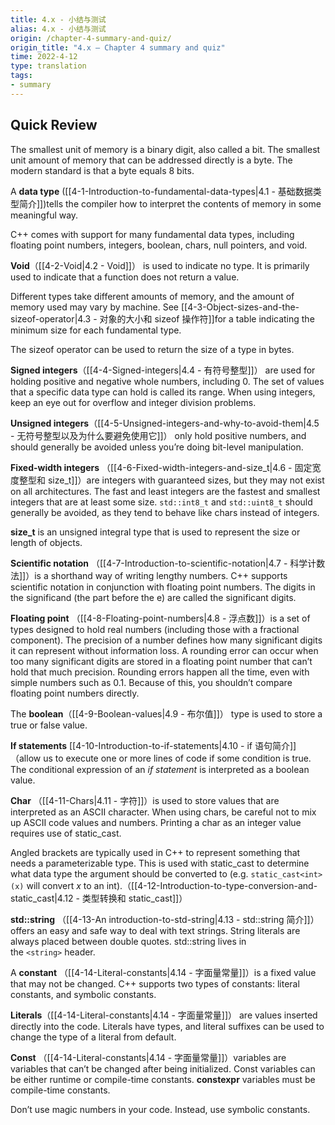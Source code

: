 ```yaml
---
title: 4.x - 小结与测试
alias: 4.x - 小结与测试
origin: /chapter-4-summary-and-quiz/
origin_title: "4.x — Chapter 4 summary and quiz"
time: 2022-4-12
type: translation
tags:
- summary
---
```



## Quick Review

The smallest unit of memory is a binary digit, also called a bit. The smallest unit amount of memory that can be addressed directly is a byte. The modern standard is that a byte equals 8 bits.

A **data type** ([[4-1-Introduction-to-fundamental-data-types|4.1 - 基础数据类型简介]])tells the compiler how to interpret the contents of memory in some meaningful way.

C++ comes with support for many fundamental data types, including floating point numbers, integers, boolean, chars, null pointers, and void.

**Void**（[[4-2-Void|4.2 - Void]]） is used to indicate no type. It is primarily used to indicate that a function does not return a value.

Different types take different amounts of memory, and the amount of memory used may vary by machine. See [[4-3-Object-sizes-and-the-sizeof-operator|4.3 - 对象的大小和 sizeof 操作符]]for a table indicating the minimum size for each fundamental type.

The sizeof operator can be used to return the size of a type in bytes.

**Signed integers**（[[4-4-Signed-integers|4.4 - 有符号整型]]） are used for holding positive and negative whole numbers, including 0. The set of values that a specific data type can hold is called its range. When using integers, keep an eye out for overflow and integer division problems.

**Unsigned integers**（[[4-5-Unsigned-integers-and-why-to-avoid-them|4.5 - 无符号整型以及为什么要避免使用它]]） only hold positive numbers, and should generally be avoided unless you’re doing bit-level manipulation.

**Fixed-width integers** （[[4-6-Fixed-width-integers-and-size_t|4.6 - 固定宽度整型和 size_t]]）are integers with guaranteed sizes, but they may not exist on all architectures. The fast and least integers are the fastest and smallest integers that are at least some size. `std::int8_t` and `std::uint8_t` should generally be avoided, as they tend to behave like chars instead of integers.

**size_t** is an unsigned integral type that is used to represent the size or length of objects.

**Scientific notation** （[[4-7-Introduction-to-scientific-notation|4.7 - 科学计数法]]）is a shorthand way of writing lengthy numbers. C++ supports scientific notation in conjunction with floating point numbers. The digits in the significand (the part before the e) are called the significant digits.

**Floating point** （[[4-8-Floating-point-numbers|4.8 - 浮点数]]）is a set of types designed to hold real numbers (including those with a fractional component). The precision of a number defines how many significant digits it can represent without information loss. A rounding error can occur when too many significant digits are stored in a floating point number that can’t hold that much precision. Rounding errors happen all the time, even with simple numbers such as 0.1. Because of this, you shouldn’t compare floating point numbers directly.

The **boolean**（[[4-9-Boolean-values|4.9 - 布尔值]]） type is used to store a true or false value.

**If statements** [[4-10-Introduction-to-if-statements|4.10 - if 语句简介]]（allow us to execute one or more lines of code if some condition is true. The conditional expression of an _if statement_ is interpreted as a boolean value.

**Char** （[[4-11-Chars|4.11 - 字符]]）is used to store values that are interpreted as an ASCII character. When using chars, be careful not to mix up ASCII code values and numbers. Printing a char as an integer value requires use of static_cast.

Angled brackets are typically used in C++ to represent something that needs a parameterizable type. This is used with static_cast to determine what data type the argument should be converted to (e.g. `static_cast<int>(x)` will convert _x_ to an int).（[[4-12-Introduction-to-type-conversion-and-static_cast|4.12 - 类型转换和 static_cast]]）

**std::string** （[[4-13-An introduction-to-std-string|4.13 - std::string 简介]]）offers an easy and safe way to deal with text strings. String literals are always placed between double quotes. std::string lives in the `<string>` header.

A **constant** （[[4-14-Literal-constants|4.14 - 字面量常量]]）is a fixed value that may not be changed. C++ supports two types of constants: literal constants, and symbolic constants.

**Literals**（[[4-14-Literal-constants|4.14 - 字面量常量]]） are values inserted directly into the code. Literals have types, and literal suffixes can be used to change the type of a literal from default.

**Const** （[[4-14-Literal-constants|4.14 - 字面量常量]]）variables are variables that can’t be changed after being initialized. Const variables can be either runtime or compile-time constants. **constexpr** variables must be compile-time constants.

Don’t use magic numbers in your code. Instead, use symbolic constants.
